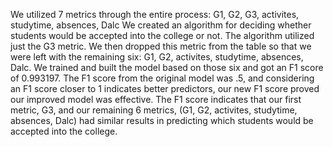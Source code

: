 We utilized 7 metrics through the entire process: G1, G2, G3, activites, studytime, absences, Dalc
We created an algorithm for deciding whether students would be accepted into the college or not. The algorithm utilized just the G3 metric. We then dropped this metric from the table so that we were left with the remaining six: G1, G2, activites, studytime, absences, Dalc. We trained and built the model based on those six and got an F1 score of 0.993197. The F1 score from the original model was .5, and considering an F1 score closer to 1 indicates better predictors, our new F1 score proved our improved model was effective. The F1 score indicates that our first metric, G3, and our remaining 6 metrics, (G1, G2, activites, studytime, absences, Dalc) had similar results in predicting which students would be accepted into the college.

